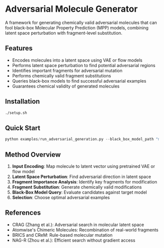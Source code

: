 # Adversarial Molecule Generator

A framework for generating chemically valid adversarial molecules that can fool black-box Molecular Property Prediction (MPP) models, combining latent space perturbation with fragment-level substitution.

## Features

- Encodes molecules into a latent space using VAE or flow models
- Performs latent space perturbation to find potential adversarial regions
- Identifies important fragments for adversarial mutation
- Performs chemically valid fragment substitutions
- Queries black-box models to find successful adversarial examples
- Guarantees chemical validity of generated molecules

## Installation

```bash
./setup.sh
```

## Quick Start

```python
python examples/run_adversarial_generation.py --black_box_model_path "models/random_forest.pkl"
```

## Method Overview

1. **Input Encoding**: Map molecule to latent vector using pretrained VAE or flow model
2. **Latent Space Perturbation**: Find adversarial direction in latent space
3. **Fragment Importance Analysis**: Identify key fragments for modification
4. **Fragment Substitution**: Generate chemically valid modifications
5. **Black-Box Model Query**: Evaluate candidates against target model
6. **Selection**: Choose optimal adversarial examples

## References

- CRAG (Zhang et al.): Adversarial search in molecular latent space
- Atomwise's Chimeric Molecules: Recombination of real-world fragments
- BRICS and CReM: Rule-based molecular mutation
- NAG-R (Zhou et al.): Efficient search without gradient access